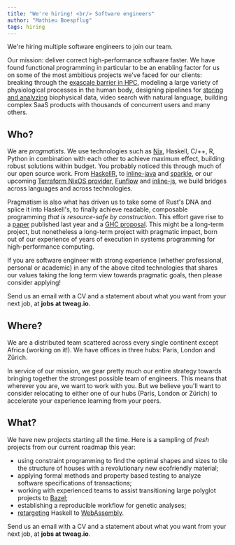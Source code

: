 ```yaml
---
title: "We're hiring! <br/> Software engineers"
author: "Mathieu Boespflug"
tags: hiring
---
```


We're hiring multiple software engineers to join our team.

Our mission: deliver correct high-performance software faster. We have
found functional programming in particular to be an enabling factor
for us on some of the most ambitious projects we've faced for our
clients: breaking through the [exascale barrier in HPC][sage],
modeling a large variety of physiological processes in the human body,
designing pipelines for [storing and analyzing][pfizer] biophysical
data, video search with natural language, building complex SaaS
products with thousands of concurrent users and many others.

[sage]: http://www.sagestorage.eu/
[pfizer]: http://cufp.org/2017/using-functional-programming-to-accelerate-translational-research-at-pfizer.html

## Who?

We are *pragmatists*. We use technologies such as [Nix][nix], Haskell,
C/++, R, Python in combination with each other to achieve maximum
effect, building robust solutions within budget. You probably noticed
this through much of our open source work. From [HaskellR][haskellr],
to [inline-java][inline-java] and [sparkle][sparkle], or our
upcoming
[Terraform NixOS provider][terraform-provider-nixos],
[Funflow][funflow] and [inline-js][inline-js], we build bridges across
languages and across technologies.

Pragmatism is also what has driven us to take some of Rust's DNA and
splice it into Haskell's, to finally achieve readable, composable
programming *that is resource-safe by construction*. This effort gave
rise to a [paper][linear-types-paper] published last year and
a [GHC proposal][linear-types-proposal]. This might be a long-term
project, but nonetheless a long-term project with pragmatic impact,
born out of our experience of years of execution in systems
programming for high-performance computing.

If you are software engineer with strong experience (whether
professional, personal or academic) in any of the above cited
technologies that shares our values taking the long term view towards
pragmatic goals, then please consider applying!

Send us an email with a CV and a statement about what you want from
your next job, at **jobs at tweag.io**.

[funflow]: https://github.com/tweag/funflow
[haskellr]: https://github.com/tweag/haskellr
[inline-java]: https://github.com/tweag/inline-java
[inline-js]: https://github.com/tweag/inline-js
[linear-types-paper]: https://www.microsoft.com/en-us/research/publication/linear-haskell-practical-linearity-higher-order-polymorphic-language/
[linear-types-proposal]: https://github.com/ghc-proposals/ghc-proposals/pull/111
[nix]: https://nixos.org/nix/
[sparkle]: https://github.com/tweag/sparkle
[terraform-provider-nixos]: https://github.com/tweag/terraform-provider-nixos

## Where?

We are a distributed team scattered across every single continent
except Africa (working on it!). We have offices in three hubs: Paris,
London and Zürich.

In service of our mission, we gear pretty much our entire strategy
towards bringing together the strongest possible team of engineers.
This means that wherever you are, we want to work with you. But we
believe you'll want to consider relocating to either one of our hubs
(Paris, London or Zürich) to accelerate your experience learning from
your peers.

## What?

We have new projects starting all the time. Here is a sampling of
*fresh* projects from our current roadmap this year:

* using constraint programming to find the optimal shapes and sizes to
  tile the structure of houses with a revolutionary new ecofriendly
  material;
* applying formal methods and property based testing to analyze
  software specifications of transactions;
* working with experienced teams to assist transitioning large
  polyglot projects to [Bazel][bazel];
* establishing a reproducible workflow for genetic analyses;
* [retargeting][asterius] Haskell to [WebAssembly][webassembly].

Send us an email with a CV and a statement about what you want from
your next job, at **jobs at tweag.io**.

[bazel]: https://github.com/bazelbuild/bazel
[asterius]: https://github.com/tweag/asterius
[webassembly]: http://webassembly.org/
